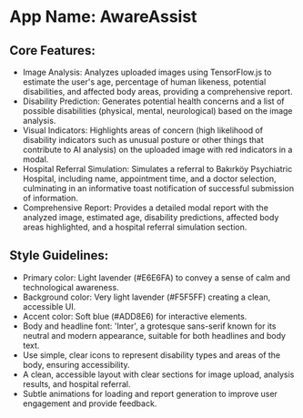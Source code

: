 # **App Name**: AwareAssist

## Core Features:

- Image Analysis: Analyzes uploaded images using TensorFlow.js to estimate the user's age, percentage of human likeness, potential disabilities, and affected body areas, providing a comprehensive report.
- Disability Prediction: Generates potential health concerns and a list of possible disabilities (physical, mental, neurological) based on the image analysis.
- Visual Indicators: Highlights areas of concern (high likelihood of disability indicators such as unusual posture or other things that contribute to AI analysis) on the uploaded image with red indicators in a modal.
- Hospital Referral Simulation: Simulates a referral to Bakırköy Psychiatric Hospital, including name, appointment time, and a doctor selection, culminating in an informative toast notification of successful submission of information.
- Comprehensive Report: Provides a detailed modal report with the analyzed image, estimated age, disability predictions, affected body areas highlighted, and a hospital referral simulation section.

## Style Guidelines:

- Primary color: Light lavender (#E6E6FA) to convey a sense of calm and technological awareness.
- Background color: Very light lavender (#F5F5FF) creating a clean, accessible UI.
- Accent color: Soft blue (#ADD8E6) for interactive elements.
- Body and headline font: 'Inter', a grotesque sans-serif known for its neutral and modern appearance, suitable for both headlines and body text.
- Use simple, clear icons to represent disability types and areas of the body, ensuring accessibility.
- A clean, accessible layout with clear sections for image upload, analysis results, and hospital referral.
- Subtle animations for loading and report generation to improve user engagement and provide feedback.